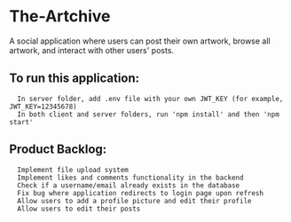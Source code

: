 # The-Artchive
  A social application where users can post their own artwork, browse all artwork, and interact with other users' posts.

## To run this application:
```
  In server folder, add .env file with your own JWT_KEY (for example, JWT_KEY=12345678)
  In both client and server folders, run 'npm install' and then 'npm start'
```

## Product Backlog:
```
  Implement file upload system
  Implement likes and comments functionality in the backend
  Check if a username/email already exists in the database
  Fix bug where application redirects to login page upon refresh
  Allow users to add a profile picture and edit their profile
  Allow users to edit their posts
```
